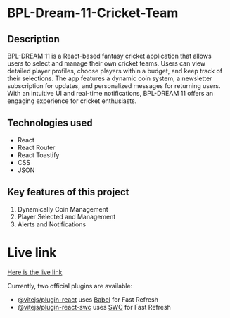# BPL-Dream-11-Cricket-Team

## Description
BPL-DREAM 11 is a React-based fantasy cricket application that allows users to select and manage their own cricket teams. Users can view detailed player profiles, choose players within a budget, and keep track of their selections. The app features a dynamic coin system, a newsletter subscription for updates, and personalized messages for returning users. With an intuitive UI and real-time notifications, BPL-DREAM 11 offers an engaging experience for cricket enthusiasts.


## Technologies used

- React 
- React Router
- React Toastify
- CSS
- JSON

## Key features of this project

 1. Dynamically Coin Management 
 2. Player Selected and Management
 3. Alerts and Notifications


 # Live link 
 [ Here is the live link ](https://foolish-country.surge.sh/)







Currently, two official plugins are available:

- [@vitejs/plugin-react](https://github.com/vitejs/vite-plugin-react/blob/main/packages/plugin-react/README.md) uses [Babel](https://babeljs.io/) for Fast Refresh
- [@vitejs/plugin-react-swc](https://github.com/vitejs/vite-plugin-react-swc) uses [SWC](https://swc.rs/) for Fast Refresh
